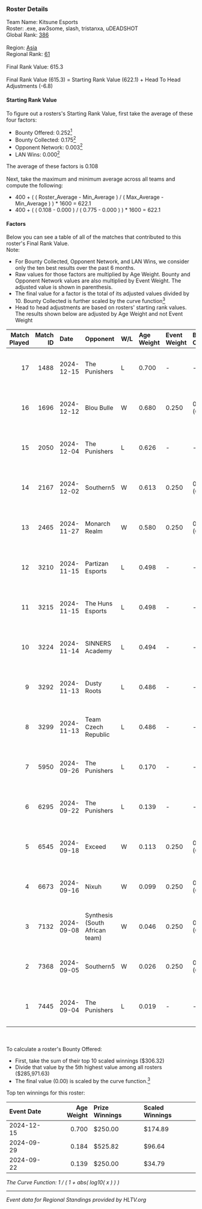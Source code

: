 ### Roster Details<br />
Team Name: Kitsune Esports<br />
Roster: .exe, aw3some, slash, tristanxa, uDEADSHOT<br />
Global Rank: [386](../../standings_global_2025_02_28.md)<br />
<br />
Region: [Asia]( ../../standings_asia_2025_02_28.md)<br />
Regional Rank: [61]( ../../standings_asia_2025_02_28.md)<br />
<br />
Final Rank Value:  615.3<br />
<br />
Final Rank Value (615.3) = Starting Rank Value (622.1) + Head To Head Adjustments (-6.8)<br />

#### Starting Rank Value<br />
To figure out a rosters's Starting Rank Value, first take the average of these four factors:<br />
- Bounty Offered: 0.252[<sup>1</sup>](#table2)
- Bounty Collected: 0.175[<sup>2</sup>](#table1)
- Opponent Network: 0.003[<sup>2</sup>](#table1)
- LAN Wins: 0.000[<sup>2</sup>](#table1)

The average of these factors is 0.108<br />
<br />
Next, take the maximum and minimum average across all teams and compute the following:<br />
- 400 + ( ( Roster_Average - Min_Average ) / ( Max_Average - Min_Average ) ) * 1600 = 622.1
- 400 + ( ( 0.108 - 0.000 ) / ( 0.775 - 0.000 ) ) * 1600 = 622.1


#### Factors<br />
Below you can see a table of all of the matches that contributed to this roster's Final Rank Value.<br />
Note:<br />

- For Bounty Collected, Opponent Network, and LAN Wins, we consider only the ten best results over the past 6 months.
- Raw values for those factors are multiplied by Age Weight. Bounty and Opponent Network values are also multiplied by Event Weight. The adjusted value is shown in parenthesis.
- The final value for a factor is the total of its adjusted values divided by 10. Bounty Collected is further scaled by the curve function[<sup>3</sup>](#curveFunction)
- Head to head adjustments are based on rosters' starting rank values. The results shown below are adjusted by Age Weight and not Event Weight
<span id="table1"></span><br />


| Match Played | Match ID | Date       | Opponent                       | W/L | Age Weight | Event Weight | Bounty Collected | Opponent Network | LAN Wins  | H2H Adj. | Roster                                     |
| -: | -: | :- | :- | :- | :- | :- | :- | :- | :- | -: | :- |
|           17 |     1488 | 2024-12-15 | The Punishers                  | L   | 0.700      | -            | -                | -                | -         |    -7.75 | .exe, aw3some, slash, tristanxa, uDEADSHOT |
|           16 |     1696 | 2024-12-12 | Blou Bulle                     | W   | 0.680      | 0.250        | 0.000 (0.000)    | 0.093 (0.016)    | 0 (0.000) |    10.64 | .exe, aw3some, slash, tristanxa, uDEADSHOT |
|           15 |     2050 | 2024-12-04 | The Punishers                  | L   | 0.626      | -            | -                | -                | -         |    -7.05 | .exe, aw3some, slash, tristanxa, uDEADSHOT |
|           14 |     2167 | 2024-12-02 | Southern5                      | W   | 0.613      | 0.250        | 0.000 (0.000)    | 0.060 (0.009)    | 0 (0.000) |     9.18 | .exe, aw3some, slash, tristanxa, uDEADSHOT |
|           13 |     2465 | 2024-11-27 | Monarch Realm                  | W   | 0.580      | 0.250        | 0.000 (0.000)    | 0.030 (0.004)    | 0 (0.000) |     4.33 | .exe, aw3some, slash, tristanxa, uDEADSHOT |
|           12 |     3210 | 2024-11-15 | Partizan Esports               | L   | 0.498      | -            | -                | -                | -         |    -0.79 | .exe, aw3some, slash, tristanxa, uDEADSHOT |
|           11 |     3215 | 2024-11-15 | The Huns Esports               | L   | 0.498      | -            | -                | -                | -         |    -1.18 | .exe, aw3some, slash, tristanxa, uDEADSHOT |
|           10 |     3224 | 2024-11-14 | SINNERS Academy                | L   | 0.494      | -            | -                | -                | -         |    -5.05 | .exe, aw3some, slash, tristanxa, uDEADSHOT |
|            9 |     3292 | 2024-11-13 | Dusty Roots                    | L   | 0.486      | -            | -                | -                | -         |    -4.53 | .exe, aw3some, slash, tristanxa, uDEADSHOT |
|            8 |     3299 | 2024-11-13 | Team Czech Republic            | L   | 0.486      | -            | -                | -                | -         |    -4.98 | .exe, aw3some, slash, tristanxa, uDEADSHOT |
|            7 |     5950 | 2024-09-26 | The Punishers                  | L   | 0.170      | -            | -                | -                | -         |    -2.09 | .exe, aw3some, slash, tristanxa, uDEADSHOT |
|            6 |     6295 | 2024-09-22 | The Punishers                  | L   | 0.139      | -            | -                | -                | -         |    -1.73 | .exe, aw3some, slash, tristanxa, uDEADSHOT |
|            5 |     6545 | 2024-09-18 | Exceed                         | W   | 0.113      | 0.250        | 0.003 (0.000)    | 0.019 (0.001)    | 0 (0.000) |     1.88 | .exe, aw3some, slash, tristanxa, uDEADSHOT |
|            4 |     6673 | 2024-09-16 | Nixuh                          | W   | 0.099      | 0.250        | 0.001 (0.000)    | 0.010 (0.000)    | 0 (0.000) |     1.49 | .exe, aw3some, slash, tristanxa, uDEADSHOT |
|            3 |     7132 | 2024-09-08 | Synthesis (South African team) | W   | 0.046      | 0.250        | 0.000 (0.000)    | 0.001 (0.000)    | 0 (0.000) |     0.64 | .exe, aw3some, slash, tristanxa, uDEADSHOT |
|            2 |     7368 | 2024-09-05 | Southern5                      | W   | 0.026      | 0.250        | 0.000 (0.000)    | 0.060 (0.000)    | 0 (0.000) |     0.38 | .exe, aw3some, slash, tristanxa, uDEADSHOT |
|            1 |     7445 | 2024-09-04 | The Punishers                  | L   | 0.019      | -            | -                | -                | -         |    -0.24 | .exe, aw3some, slash, tristanxa, uDEADSHOT |

<br />
<span id="table2"></span><br />
To calculate a roster's Bounty Offered:<br />

- First, take the sum of their top 10 scaled winnings ($306.32)
- Divide that value by the 5th highest value among all rosters ($285,971.63)
- The final value (0.00) is scaled by the curve function.[<sup>3</sup>](#curveFunction)

Top ten winnings for this roster:<br />

| Event Date | Age Weight | Prize Winnings | Scaled Winnings |
| :- | -: | :- | :- |
| 2024-12-15 |      0.700 | $250.00        | $174.89         |
| 2024-09-29 |      0.184 | $525.82        | $96.64          |
| 2024-09-22 |      0.139 | $250.00        | $34.79          |


<span id="curveFunction"></span>_The Curve Function: 1 / ( 1 + abs( log10( x ) ) )_<br />

---
_Event data for Regional Standings provided by HLTV.org_<br />
